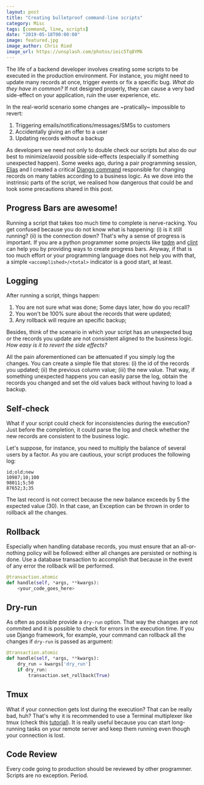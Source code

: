 ```yaml
---
layout: post
title: "Creating bulletproof command-line scripts"
category: Misc
tags: [command, line, scripts]
date: "2019-05-18T00:00:00"
image: featured.jpg
image_author: Chris Ried
image_url: https://unsplash.com/photos/ieic5Tq8YMk
---
```


The life of a backend developer involves creating some scripts to be executed in the production environment. For instance, you might need to update many records at once, trigger events or fix a specific bug. _What do they have in common?_ If not designed properly, they can cause a very bad side-effect on your application, ruin the user experience, etc.

In the real-world scenario some changes are ~pratically~ impossible to revert:

1. Triggering emails/notifications/messages/SMSs to customers
2. Accidentally giving an offer to a user
3. Updating records without a backup

As developers we need not only to double check our scripts but also do our best to minimize/avoid possible side-effects (especially if something unexpected happen). Some weeks ago, during a pair programming session, [Elias](https://etandel.xyz) and I created a critical [Django command](https://docs.djangoproject.com/en/2.2/howto/custom-management-commands/) responsible for changing records on many tables according to a business logic. As we dove into the instrinsic parts of the script, we realised how dangerous that could be and took some precautions shared in this post.

## Progress Bars are awesome!

Running a script that takes too much time to complete is nerve-racking. You get confused because you do not know what is happening: (i) is it still running? (ii) is the connection down? That's why a sense of progress is important. If you are a python programmer some projects like [tqdm](https://github.com/tqdm/tqdm) and [clint](https://github.com/kennethreitz/clint) can help you by providing ways to create progress bars. Anyway, if that is too much effort or your programming language does not help you with that, a simple `<accomplished>/<total>` indicator is a good start, at least.

## Logging

After running a script, things happen:

1. You are not sure what was done; Some days later, how do you recall?
2. You won't be 100% sure about the records that were updated;
3. Any rollback will require an specific backup;

Besides, think of the scenario in which your script has an unexpected bug or the records you update are not consistent aligned to the business logic. _How easy is it to revert the side effects?_

All the pain aforementioned can be attenuated if you simply log the changes. You can create a simple file that stores: (i) the id of the records you updated; (ii) the previous column value; (iii) the new value. That way, if something unexpected happens you can easily parse the log, obtain the records you changed and set the old values back without having to load a backup.

## Self-check

What if your script could check for inconsistencies during the execution? Just before the completion, it could parse the log and check whether the new records are consistent to the business logic.

Let's suppose, for instance, you need to multiply the balance of several users by a factor. As you are cautious, your script produces the following log:

```
id;old;new
10987;10;100
98011;5;50
87652;3;35
```

The last record is not correct because the new balance exceeds by 5 the expected value (30). In that case, an Exception can be thrown in order to rollback all the changes.

## Rollback

Especially when handling database records, you must ensure that an all-or-nothing policy will be followed: either all changes are persisted or nothing is done. Use a database transaction to accomplish that because in the event of any error the rollback will be performed.

```python
@transaction.atomic
def handle(self, *args, **kwargs):
    <your_code_goes_here>
```

## Dry-run

As often as possible provide a `dry-run` option. That way the changes are not commited and it is possible to check for errors in the execution time. If you use Django framework, for example, your command can rollback all the changes if `dry-run` is passed as argument:

```python
@transaction.atomic
def handle(self, *args, **kwargs):
    dry_run = kwargs['dry_run']
    if dry_run:
        transaction.set_rollback(True)
```

## Tmux

What if your connection gets lost during the execution? That can be really bad, huh? That's why it is recommended to use a Terminal multiplexer like tmux (check this [tutorial](https://www.hamvocke.com/blog/a-quick-and-easy-guide-to-tmux/)). It is really useful because you can start long-running tasks on your remote server and keep them running even though your connection is lost.

## Code Review

Every code going to production should be reviewed by other programmer. Scripts are no exception. Period.
